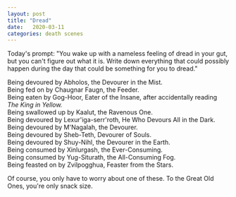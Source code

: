 ```yaml
---
layout: post
title: "Dread"
date:   2020-03-11
categories: death scenes
---
```

Today's prompt: "You wake up with a nameless feeling of dread in your gut, but you can't figure out what it is. Write down everything that could possibly happen during the day that could be something for you to dread."

Being devoured by Abholos, the Devourer in the Mist.  
Being fed on by Chaugnar Faugn, the Feeder.  
Being eaten by Gog-Hoor, Eater of the Insane, after accidentally reading _The King in Yellow._  
Being swallowed up by Kaalut, the Ravenous One.  
Being devoured by Lexur'iga-serr'roth, He Who Devours All in the Dark.  
Being devoured by M'Nagalah, the Devourer.  
Being devoured by Sheb-Teth, Devourer of Souls.  
Being devoured by Shuy-Nihl, the Devourer in the Earth.  
Being consumed by Xinlurgash, the Ever-Consuming.  
Being consumed by Yug-Siturath, the All-Consuming Fog.  
Being feasted on by Zvilpogghua, Feaster from the Stars.  

Of course, you only have to worry about one of these. To the Great Old Ones, you're only snack size.
